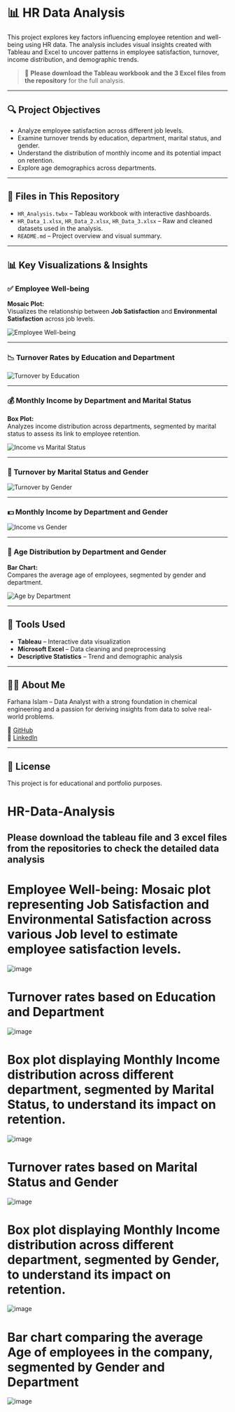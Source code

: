 # 📊 HR Data Analysis

This project explores key factors influencing employee retention and well-being using HR data. The analysis includes visual insights created with Tableau and Excel to uncover patterns in employee satisfaction, turnover, income distribution, and demographic trends.

> 🔽 **Please download the Tableau workbook and the 3 Excel files from the repository** for the full analysis.

---

## 🔍 Project Objectives

- Analyze employee satisfaction across different job levels.
- Examine turnover trends by education, department, marital status, and gender.
- Understand the distribution of monthly income and its potential impact on retention.
- Explore age demographics across departments.

---

## 📁 Files in This Repository

- `HR_Analysis.twbx` – Tableau workbook with interactive dashboards.
- `HR_Data_1.xlsx`, `HR_Data_2.xlsx`, `HR_Data_3.xlsx` – Raw and cleaned datasets used in the analysis.
- `README.md` – Project overview and visual summary.

---

## 📊 Key Visualizations & Insights

### ✅ Employee Well-being
**Mosaic Plot:**  
Visualizes the relationship between **Job Satisfaction** and **Environmental Satisfaction** across job levels.

![Employee Well-being](https://github.com/Farhanaislam1/HR-Data-Analysis-/assets/165937850/c5fd6013-d0ef-4517-8b62-88e9908e210e)

---

### 📉 Turnover Rates by Education and Department

![Turnover by Education](https://github.com/Farhanaislam1/HR-Data-Analysis-/assets/165937850/77cafe59-15a5-45d9-a502-6f9a7434d7a5)

---

### 💰 Monthly Income by Department and Marital Status

**Box Plot:**  
Analyzes income distribution across departments, segmented by marital status to assess its link to employee retention.

![Income vs Marital Status](https://github.com/Farhanaislam1/HR-Data-Analysis-/assets/165937850/fc20aabf-c107-4841-a5c6-26d6ae337a2d)

---

### 🔄 Turnover by Marital Status and Gender

![Turnover by Gender](https://github.com/Farhanaislam1/HR-Data-Analysis-/assets/165937850/f4e14de6-f0e6-44f3-9646-622b5e299ec9)

---

### 💵 Monthly Income by Department and Gender

![Income vs Gender](https://github.com/Farhanaislam1/HR-Data-Analysis-/assets/165937850/c545efe9-d9ce-43b7-b850-050f62baca74)

---

### 👥 Age Distribution by Department and Gender

**Bar Chart:**  
Compares the average age of employees, segmented by gender and department.

![Age by Department](https://github.com/Farhanaislam1/HR-Data-Analysis-/assets/165937850/b213ff17-2870-42ef-b669-01e603f27c05)

---

## 🧰 Tools Used

- **Tableau** – Interactive data visualization
- **Microsoft Excel** – Data cleaning and preprocessing
- **Descriptive Statistics** – Trend and demographic analysis

---

## 🙋‍♀️ About Me

Farhana Islam – Data Analyst with a strong foundation in chemical engineering and a passion for deriving insights from data to solve real-world problems.

🔗 [GitHub](https://github.com/Farhanaislam1)  
🔗 [LinkedIn](https://www.linkedin.com/in/farhana-islam-261938262)

---

## 📌 License

This project is for educational and portfolio purposes.









# HR-Data-Analysis
## Please download the tableau file and 3 excel files from the repositories to check the detailed data analysis
# Employee Well-being: Mosaic plot representing Job Satisfaction and Environmental Satisfaction across various Job level to estimate employee satisfaction levels. 
![image](https://github.com/Farhanaislam1/HR-Data-Analysis-/assets/165937850/c5fd6013-d0ef-4517-8b62-88e9908e210e)

# Turnover rates based on Education and Department
![image](https://github.com/Farhanaislam1/HR-Data-Analysis-/assets/165937850/77cafe59-15a5-45d9-a502-6f9a7434d7a5)

# Box plot displaying Monthly Income distribution across different department, segmented by Marital Status, to understand its impact on retention. 
![image](https://github.com/Farhanaislam1/HR-Data-Analysis-/assets/165937850/fc20aabf-c107-4841-a5c6-26d6ae337a2d)

# Turnover rates based on Marital Status and Gender

![image](https://github.com/Farhanaislam1/HR-Data-Analysis-/assets/165937850/f4e14de6-f0e6-44f3-9646-622b5e299ec9)

# Box plot displaying Monthly Income distribution across different department, segmented by Gender, to understand its impact on retention. 
![image](https://github.com/Farhanaislam1/HR-Data-Analysis-/assets/165937850/c545efe9-d9ce-43b7-b850-050f62baca74)

# Bar chart comparing the average Age of employees in the company, segmented by Gender and Department
![image](https://github.com/Farhanaislam1/HR-Data-Analysis-/assets/165937850/b213ff17-2870-42ef-b669-01e603f27c05)
